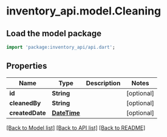 # inventory_api.model.Cleaning

## Load the model package
```dart
import 'package:inventory_api/api.dart';
```

## Properties
Name | Type | Description | Notes
------------ | ------------- | ------------- | -------------
**id** | **String** |  | [optional] 
**cleanedBy** | **String** |  | [optional] 
**createdDate** | [**DateTime**](DateTime.md) |  | [optional] 

[[Back to Model list]](../README.md#documentation-for-models) [[Back to API list]](../README.md#documentation-for-api-endpoints) [[Back to README]](../README.md)


